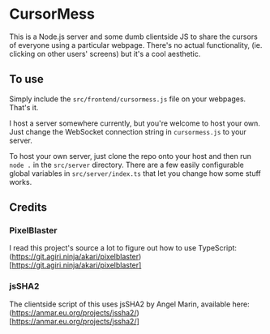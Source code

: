 # CursorMess
This is a Node.js server and some dumb clientside JS to share the cursors of everyone using a particular webpage.
There's no actual functionality, (ie. clicking on other users' screens) but it's a cool aesthetic.

## To use
Simply include the `src/frontend/cursormess.js` file on your webpages. That's it.

I host a server somewhere currently, but you're welcome to host your own. Just change the WebSocket
connection string in `cursormess.js` to your server.

To host your own server, just clone the repo onto your host and then run `node .` in the `src/server` directory.
There are a few easily configurable global variables in `src/server/index.ts` that let you change how some stuff works.

## Credits
### PixelBlaster
I read this project's source a lot to figure out how to use TypeScript: (https://git.agiri.ninja/akari/pixelblaster)[https://git.agiri.ninja/akari/pixelblaster]

### jsSHA2
The clientside script of this uses jsSHA2 by Angel Marin, available here: (https://anmar.eu.org/projects/jssha2/)[https://anmar.eu.org/projects/jssha2/]